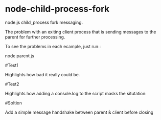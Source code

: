 # node-child-process-fork
node.js   child_process fork messaging.

The problem with an exiting client process that is sending messages
to the parent for further processing.

To see the problems in each ecample,  just run :

 node parent.js  

#Test1

Highlights how bad it really could be.

#Test2

Highlights how adding a console.log to the script masks the situtation

#Soltion

Add a simple message handshake between parent & client before closing